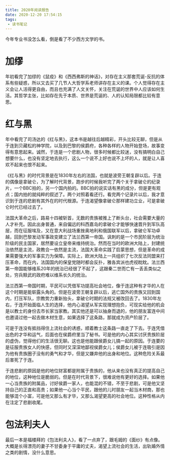 ```yaml
---
title: 2020年阅读报告
date: 2020-12-20 17:54:15
tags:
 - 读书笔记
---
```


今年专业书没怎么看，倒是看了不少西方文学的书。

# 加缪
年初看完了加缪的《鼠疫》和《西西弗斯的神话》，对存在主义那套荒诞-反抗的体系有些疑惑，所以又去买了几节人大哲学系老师讲存在主义的课。个人觉得存在主义会让人活得更自由，而且也充满了人文关怀，关注在荒诞的世界中人应该如何生活。其哲学主张，比如存在先于本质、世界是荒诞的、人的认知局限都比较有意思。

# 红与黑
年中看完了司汤达的《红与黑》，这本书是越往后越精彩，开头比较无聊，但是从于连到贝藏松的神学院，以及到巴黎的侯爵府，各种各样的人物开始登场，故事变得有意思起来。诚然，于连是一个悲剧人物，很多时候都比较迷，没有搞明白自己想要什么，也没有坚定地去执行，这么一个说不上好也说不上坏的人，就是让人喜欢不起来也恨不起来。

《红与黑》的时代背景是在1830年左右的法国，也就是波旁王朝复辟以后。于连的偶像是拿破仑，为了解时代背景，跑步的时候我听完了两个关于拿破仑的纪录片，一个BBC拍的，另一个国内拍的。BBC拍的说实话有黑的成分，但是更有观点；国内拍的就纯粹的叙述了。两个对照着看还行。看完两个记录片以后，我才意识到于连的悲剧有其外在的时代根源。于连渴望像拿破仑那样建功立业，可是拿破仑时代已经过去了。

法国大革命之后，路易十四被斩首，无数的贵族被推上了断头台，社会需要大量的人才补充。因此出身普通，来自偏远的科西嘉岛的拿破仑才能够快速晋升到军队高层，而在征服埃及，又在意大利战场重挫奥地利和俄国联军以后，拿破仑军功卓越，回到巴黎发动军事政变建立了法兰西第一帝国。讽刺的是一个市民阶层为统治阶级的民主国家，居然要设立皇帝来维持统治。然而在当时的欧洲大陆上，封建统治依然是主流，政教合一依然是主流，法国大革命实践了启蒙思想，但是革命的成果需要强大的军事实力为保障。实际上，欧洲大陆上一共组织了七次反法同盟来打压革命，而在内，法国国内的保皇党随时都会反扑，雅各宾派也虎视眈眈。法兰西第一帝国能够维系20年的统治已经很了不起了，这跟秦二世而亡有一丢丢类似之处，穷兵黩武的政府难以维系长久的统治。

法兰西第一帝国时期，平民可以凭借军功提高社会地位，像于连这种有才华的人在这个时期是能崭露头角的。但是在波旁王朝复辟以后，逃亡国外的贵族又回到国内，打压军队，宗教势力重新抬头，拿破仑时期的法规又被改回去了。1830年左右，于连开始面临人生的选择，他内心渴望从军实现理想抱负，可现实给他的机会是以教士的身份去市长家当家教。其实他还是可以抽身而退的，他的朋友富连中间也邀请过他一起去做木材生意，如果选择了这条路，那就成为资产阶层了。

可是于连没有抵挡得住上流社会的诱惑，顺着教士这条路一直走了下去。于连凭借出色的才华和运气，后面也在侯爵府里当了秘书。可是他的内心其实讨厌贵族阶层的虚伪，觉得他们的生活很无聊。这也是他能跟侯爵女儿搞一起的原因。于连要的是征服贵族女人的快感，但同时又深深地鄙视侯爵女儿；侯爵女儿被于连吸引是因为他有贵族圈子没有的勇气和才华，但是又嫌弃他的出身和地位。这种危险关系最后害死了于连。

于连悲剧的原因是他的地位财富都是附属于贵族的，他从来也没有真正的提高自己的地位，这种地位是脆弱的。但是在时代背景下，很难说他有更好的选择。如果他一心当贵族的附属品，讨好侯爵一家人，也能混的不错，不至于悲剧，可是他又坚持自己的正直和高贵；如果他一心当个平民，跟他的儿时朋友一起当木材商，那也能够混个小富，可是他又那么有才华，又那么渴望更高的社会地位。这种性格从内在注定了悲剧收尾。

# 包法利夫人
最后一本是福楼拜的《包法利夫人》，看了一点弃了，跟毛姆的《面纱》有点像。大概是长得漂亮的妻子不甘委身于平庸的丈夫，渴望上流社会的生活，出轨婚外情之类的剧情，没什么意思。
